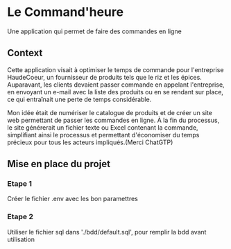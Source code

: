 
# Le Command'heure

 Une application qui permet de faire des commandes en ligne

## Context

 Cette application visait à optimiser le temps de commande pour l'entreprise HaudeCoeur, un fournisseur de produits tels que le riz et les épices. Auparavant, les clients devaient passer commande en appelant l'entreprise, en envoyant un e-mail avec la liste des produits ou en se rendant sur place, ce qui entraînait une perte de temps considérable.

 Mon idée était de numériser le catalogue de produits et de créer un site web permettant de passer les commandes en ligne. À la fin du processus, le site générerait un fichier texte ou Excel contenant la commande, simplifiant ainsi le processus et permettant d'économiser du temps précieux pour tous les acteurs impliqués.(Merci ChatGTP)

## Mise en place du projet

### Etape 1

 Créer le fichier .env avec les bon paramettres

### Etape 2

 Utiliser le fichier sql dans './bdd/default.sql', pour remplir la bdd avant utilisation